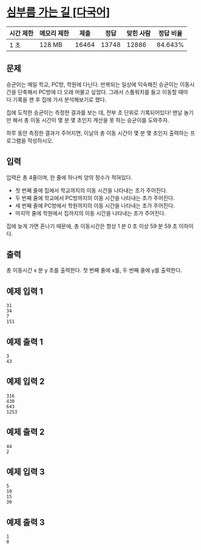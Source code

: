 # [심부름 가는 길 [다국어]](https://www.acmicpc.net/problem/5554)

| 시간 제한 | 메모리 제한 | 제출 | 정답 | 맞힌 사람 | 정답 비율 |
| --- | --- | --- | --- | --- | --- |
| 1 초 | 128 MB | 16464 | 13748 | 12886 | 84.643% |

## 문제

승균이는 매일 학교, PC방, 학원에 다닌다. 반복되는 일상에 익숙해진 승균이는 이동시간을 단축해서 PC방에 더 오래 머물고 싶었다. 그래서 스톱워치를 들고 이동할 때마다 기록을 잰 후 집에 가서 분석해보기로 했다.

집에 도착한 승균이는 측정한 결과를 보는 데, 전부 초 단위로 기록되어있다! 맨날 놀기만 해서 총 이동 시간이 몇 분 몇 초인지 계산을 못 하는 승균이를 도와주자.

하루 동안 측정한 결과가 주어지면, 이날의 총 이동 시간이 몇 분 몇 초인지 출력하는 프로그램을 작성하시오.

## 입력

입력은 총 4줄이며, 한 줄에 하나씩 양의 정수가 적혀있다.

- 첫 번째 줄에 집에서 학교까지의 이동 시간을 나타내는 초가 주어진다.
- 두 번째 줄에 학교에서 PC방까지의 이동 시간을 나타내는 초가 주어진다.
- 세 번째 줄에 PC방에서 학원까지의 이동 시간을 나타내는 초가 주어진다.
- 마지막 줄에 학원에서 집까지의 이동 시간을 나타내는 초가 주어진다.

집에 늦게 가면 혼나기 때문에, 총 이동시간은 항상 1 분 0 초 이상 59 분 59 초 이하이다.

## 출력

총 이동시간 x 분 y 초를 출력한다. 첫 번째 줄에 x를, 두 번째 줄에 y를 출력한다.

## 예제 입력 1

```
31
34
7
151

```

## 예제 출력 1

```
3
43

```

## 예제 입력 2

```
316
430
643
1253

```

## 예제 출력 2

```
44
2

```

## 예제 입력 3

```
5
10
15
30

```

## 예제 출력 3

```
1
0
```
